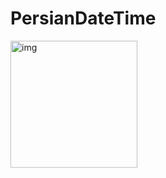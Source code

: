 # PersianDateTime
<img width="203" alt="img" src="https://user-images.githubusercontent.com/24389373/56075196-e2703d80-5dd3-11e9-9701-fd95c21f037f.png">

